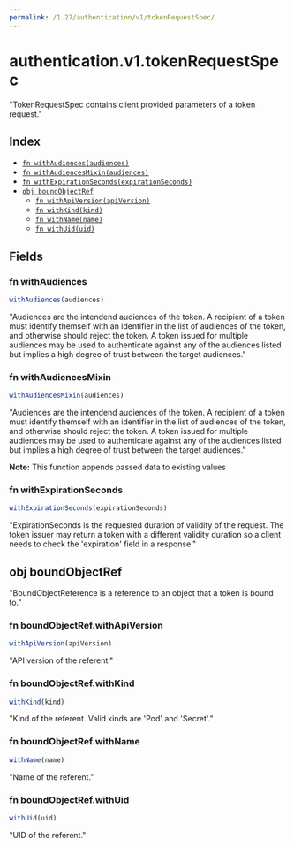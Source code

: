 ```yaml
---
permalink: /1.27/authentication/v1/tokenRequestSpec/
---
```


# authentication.v1.tokenRequestSpec

"TokenRequestSpec contains client provided parameters of a token request."

## Index

* [`fn withAudiences(audiences)`](#fn-withaudiences)
* [`fn withAudiencesMixin(audiences)`](#fn-withaudiencesmixin)
* [`fn withExpirationSeconds(expirationSeconds)`](#fn-withexpirationseconds)
* [`obj boundObjectRef`](#obj-boundobjectref)
  * [`fn withApiVersion(apiVersion)`](#fn-boundobjectrefwithapiversion)
  * [`fn withKind(kind)`](#fn-boundobjectrefwithkind)
  * [`fn withName(name)`](#fn-boundobjectrefwithname)
  * [`fn withUid(uid)`](#fn-boundobjectrefwithuid)

## Fields

### fn withAudiences

```ts
withAudiences(audiences)
```

"Audiences are the intendend audiences of the token. A recipient of a token must identify themself with an identifier in the list of audiences of the token, and otherwise should reject the token. A token issued for multiple audiences may be used to authenticate against any of the audiences listed but implies a high degree of trust between the target audiences."

### fn withAudiencesMixin

```ts
withAudiencesMixin(audiences)
```

"Audiences are the intendend audiences of the token. A recipient of a token must identify themself with an identifier in the list of audiences of the token, and otherwise should reject the token. A token issued for multiple audiences may be used to authenticate against any of the audiences listed but implies a high degree of trust between the target audiences."

**Note:** This function appends passed data to existing values

### fn withExpirationSeconds

```ts
withExpirationSeconds(expirationSeconds)
```

"ExpirationSeconds is the requested duration of validity of the request. The token issuer may return a token with a different validity duration so a client needs to check the 'expiration' field in a response."

## obj boundObjectRef

"BoundObjectReference is a reference to an object that a token is bound to."

### fn boundObjectRef.withApiVersion

```ts
withApiVersion(apiVersion)
```

"API version of the referent."

### fn boundObjectRef.withKind

```ts
withKind(kind)
```

"Kind of the referent. Valid kinds are 'Pod' and 'Secret'."

### fn boundObjectRef.withName

```ts
withName(name)
```

"Name of the referent."

### fn boundObjectRef.withUid

```ts
withUid(uid)
```

"UID of the referent."